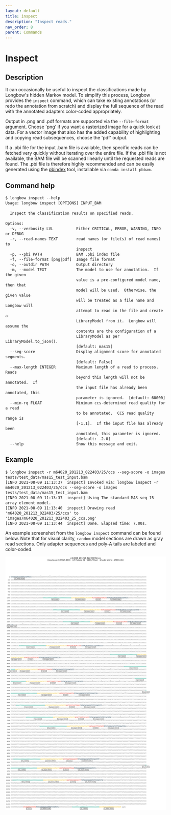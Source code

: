 ```yaml
---
layout: default
title: inspect 
description: "Inspect reads."
nav_order: 8
parent: Commands
---
```


# Inspect

## Description

It can occasionally be useful to inspect the classifications made by Longbow's hidden Markov model. To simplify this process, Longbow provides the `inspect` command, which can take existing annotations (or redo the annotation from scratch) and display the full sequence of the read with the annotated adapters color-coded appropriately.

Output in .png and .pdf formats are supported via the `--file-format` argument. Choose 'png' if you want a rasterized image for a quick look at data.  For a vector image that also has the added capability of highlighting and copying read subsequences, choose the 'pdf' output.

If a .pbi file for the input .bam file is available, then specific reads can be fetched very quickly without iterating over the entire file.  If the .pbi file is not available, the BAM file will be scanned linearly until the requested reads are found. The .pbi file is therefore highly recommended and can be easily generated using the [pbindex](https://pbbam.readthedocs.io/en/latest/tools/pbindex.html) tool, installable via `conda install pbbam`.

## Command help

```shell
$ longbow inspect --help
Usage: longbow inspect [OPTIONS] INPUT_BAM

  Inspect the classification results on specified reads.

Options:
  -v, --verbosity LVL          Either CRITICAL, ERROR, WARNING, INFO or DEBUG
  -r, --read-names TEXT        read names (or file(s) of read names) to
                               inspect
  -p, --pbi PATH               BAM .pbi index file
  -f, --file-format [png|pdf]  Image file format
  -o, --outdir PATH            Output directory
  -m, --model TEXT             The model to use for annotation.  If the given
                               value is a pre-configured model name, then that
                               model will be used.  Otherwise, the given value
                               will be treated as a file name and Longbow will
                               attempt to read in the file and create a
                               LibraryModel from it.  Longbow will assume the
                               contents are the configuration of a
                               LibraryModel as per LibraryModel.to_json().
                               [default: mas15]
  --seg-score                  Display alignment score for annotated segments.
                               [default: False]
  --max-length INTEGER         Maximum length of a read to process.  Reads
                               beyond this length will not be annotated.  If
                               the input file has already been annotated, this
                               parameter is ignored.  [default: 60000]
  --min-rq FLOAT               Minimum ccs-determined read quality for a read
                               to be annotated.  CCS read quality range is
                               [-1,1].  If the input file has already been
                               annotated, this parameter is ignored.
                               [default: -2.0]
  --help                       Show this message and exit.
```

## Example

```shell
$ longbow inspect -r m64020_201213_022403/25/ccs --seg-score -o images tests/test_data/mas15_test_input.bam
[INFO 2021-08-09 11:13:37  inspect] Invoked via: longbow inspect -r m64020_201213_022403/25/ccs --seg-score -o images tests/test_data/mas15_test_input.bam
[INFO 2021-08-09 11:13:37  inspect] Using The standard MAS-seq 15 array element model.
[INFO 2021-08-09 11:13:40  inspect] Drawing read 'm64020_201213_022403/25/ccs' to 'images/m64020_201213_022403_25_ccs.png'
[INFO 2021-08-09 11:13:44  inspect] Done. Elapsed time: 7.00s.
```

An example screenshot from the `longbow inspect` command can be found below.  Note that for visual clarity, `random` model sections are drawn as gray read sections.  Only adapter sequences and poly-A tails are labeled and color-coded.

![](../figures/m64020_201213_022403_25_ccs.png)

